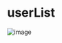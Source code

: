 # userList
![image](https://github.com/ogabek0201/userList/assets/76640273/21ec5a7d-08f5-4c5b-8eb0-e2fe501afa4e)
